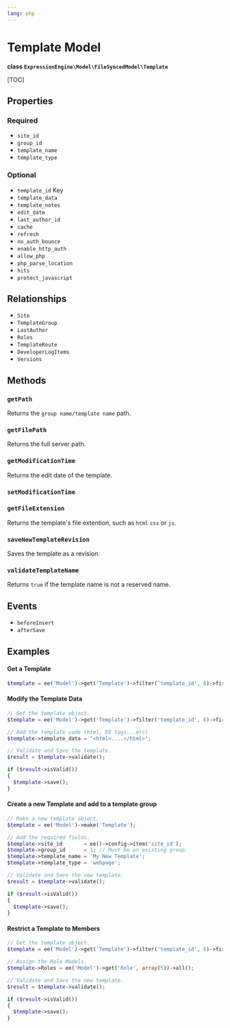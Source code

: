 ```yaml
---
lang: php
---
```


<!--
    This source file is part of the open source project
    ExpressionEngine User Guide (https://github.com/ExpressionEngine/ExpressionEngine-User-Guide)

    @link      https://expressionengine.com/
    @copyright Copyright (c) 2003-2021, Packet Tide, LLC (https://packettide.com)
    @license   https://expressionengine.com/license Licensed under Apache License, Version 2.0
-->

# Template Model

**class `ExpressionEngine\Model\FileSyncedModel\Template`**

[TOC]

## Properties

### Required

- `site_id`
- `group_id`
- `template_name`
- `template_type`

### Optional

- `template_id` Key
- `template_data`
- `template_notes`
- `edit_date`
- `last_author_id`
- `cache`
- `refresh`
- `no_auth_bounce`
- `enable_http_auth`
- `allow_php`
- `php_parse_location`
- `hits`
- `protect_javascript`

## Relationships

- `Site`
- `TemplateGroup`
- `LastAuthor`
- `Roles`
- `TemplateRoute`
- `DeveloperLogItems`
- `Versions`

## Methods

### `getPath`

Returns the `group name/template name` path.

### `getFilePath`

Returns the full server path.

### `getModificationTime`

Returns the edit date of the template.

### `setModificationTime`

### `getFileExtension`

Returns the template's file extention, such as `html` `css` or `js`.

### `saveNewTemplateRevision`

Saves the template as a revision.

### `validateTemplateName`

Returns `true` if the template name is not a reserved name.

## Events

- `beforeInsert`
- `afterSave`

## Examples

#### Get a Template

```php
$template = ee('Model')->get('Template')->filter('template_id', 6)->first();
```

#### Modify the Template Data

```php
// Get the template object.
$template = ee('Model')->get('Template')->filter('template_id', 6)->first();

// Add the template code (html, EE tags...etc)
$template->template_data = "<html>....</html>";

// Validate and Save the template.
$result = $template->validate();

if ($result->isValid())
{
  $template->save();
}
```

#### Create a new Template and add to a template group

```php
// Make a new template object.
$template = ee('Model')->make('Template');

// Add the required fields.
$template->site_id       = ee()->config->item('site_id');
$template->group_id      = 1; // Must be an existing group.
$template->template_name = 'My New Template';
$template->template_type = 'webpage';

// Validate and Save the new template.
$result = $template->validate();

if ($result->isValid())
{
  $template->save();
}
```

#### Restrict a Template to Members

```php
// Get the template object.
$template = ee('Model')->get('Template')->filter('template_id', 6)->first();

// Assign the Role Models.
$template->Roles = ee('Model')->get('Role', array(5))->all();

// Validate and Save the new template.
$result = $template->validate();

if ($result->isValid())
{
  $template->save();
}
```
